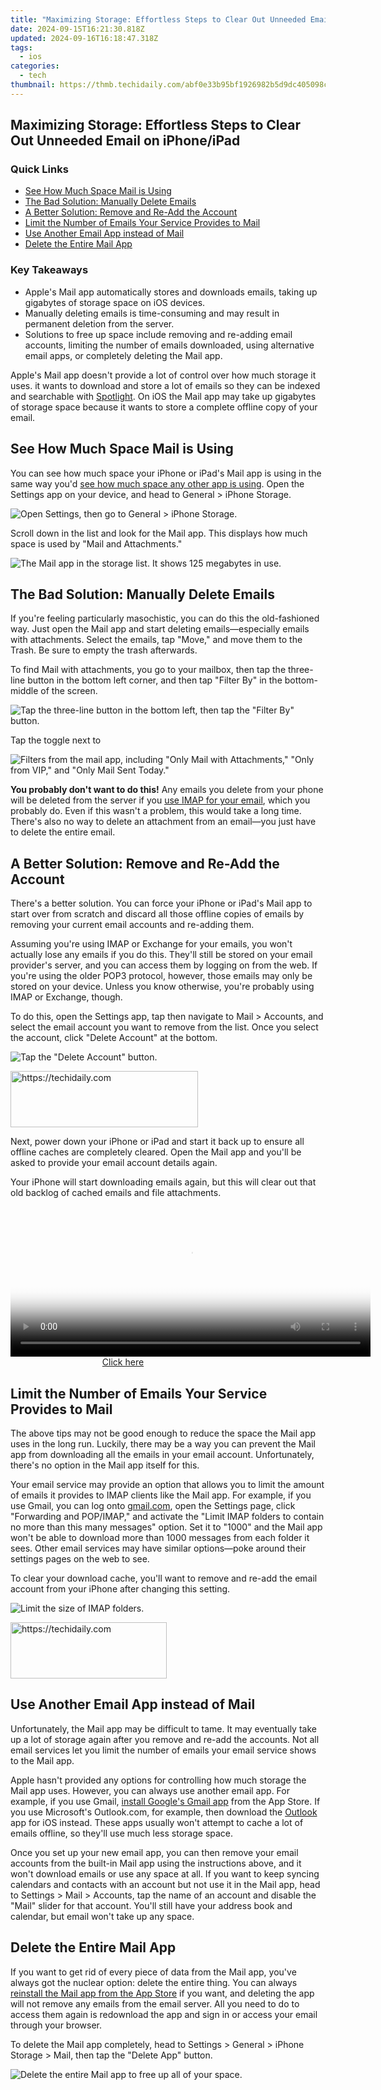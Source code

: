 ```yaml
---
title: "Maximizing Storage: Effortless Steps to Clear Out Unneeded Email on iPhone/iPad"
date: 2024-09-15T16:21:30.818Z
updated: 2024-09-16T16:18:47.318Z
tags:
  - ios
categories:
  - tech
thumbnail: https://thmb.techidaily.com/abf0e33b95bf1926982b5d9dc405098c29f20c39d87cf3ec60cf74c68f02c2fe.png
---
```


## Maximizing Storage: Effortless Steps to Clear Out Unneeded Email on iPhone/iPad

### Quick Links

* [See How Much Space Mail is Using](https://tech-revival.techidaily.com/navigating-privacy-hazards-the-three-main-dangers-of-conversing-through-ai-chatbots/)
* [The Bad Solution: Manually Delete Emails](https://screen-mirror.techidaily.com/in-2024-a-guide-oppo-a1-5g-wireless-and-wired-screen-mirroring-drfone-by-drfone-android/)
* [A Better Solution: Remove and Re-Add the Account](https://facebook-video-footage.techidaily.com/updated-2024-approved-cutting-edge-mp4-utilities-choosing-the-right-one-for-mac/)
* [Limit the Number of Emails Your Service Provides to Mail](https://extra-guidance.techidaily.com/new-reinstate-windows-photo-viewer-on-windows-10-dual-fixes-explained/)
* [Use Another Email App instead of Mail](https://youtube-web.techidaily.com/ed-2024-approved-taking-off-in-tutorials-the-beginners-guide-to-fashionable-mac-footage/)
* [Delete the Entire Mail App](https://twitter-videos.techidaily.com/go-live-on-twitter-a-practical-guide-for-2024/)

### Key Takeaways

* Apple's Mail app automatically stores and downloads emails, taking up gigabytes of storage space on iOS devices.
* Manually deleting emails is time-consuming and may result in permanent deletion from the server.
* Solutions to free up space include removing and re-adding email accounts, limiting the number of emails downloaded, using alternative email apps, or completely deleting the Mail app.

 Apple's Mail app doesn't provide a lot of control over how much storage it uses. it wants to download and store a lot of emails so they can be indexed and searchable with [Spotlight](https://on-screen-recording.techidaily.com/updated-in-2024-advanced-techniques-for-quieter-video-calls-on-skype/). On iOS the Mail app may take up gigabytes of storage space because it wants to store a complete offline copy of your email. 

##  See How Much Space Mail is Using

 You can see how much space your iPhone or iPad's Mail app is using in the same way you'd [see how much space any other app is using](https://extra-guidance.techidaily.com/2024-approved-srs-mastery-innovative-conversion-techniques/). Open the Settings app on your device, and head to General > iPhone Storage.

![Open Settings, then go to General > iPhone Storage.](https://static1.howtogeekimages.com/wordpress/wp-content/uploads/2023/11/1-iphone-storage.png) 

 Scroll down in the list and look for the Mail app. This displays how much space is used by "Mail and Attachments." 

![The Mail app in the storage list. It shows 125 megabytes in use.](https://static1.howtogeekimages.com/wordpress/wp-content/uploads/2023/11/2-mail.png) 

##  The Bad Solution: Manually Delete Emails

 If you're feeling particularly masochistic, you can do this the old-fashioned way. Just open the Mail app and start deleting emails—especially emails with attachments. Select the emails, tap "Move," and move them to the Trash. Be sure to empty the trash afterwards.

 To find Mail with attachments, you go to your mailbox, then tap the three-line button in the bottom left corner, and then tap "Filter By" in the bottom-middle of the screen. 

![Tap the three-line button in the bottom left, then tap the "Filter By" button.](https://static1.howtogeekimages.com/wordpress/wp-content/uploads/2023/11/3-tap-three-line-button-tap-filter-by.png) 

 Tap the toggle next to 

![Filters from the mail app, including "Only Mail with Attachments," "Only from VIP," and "Only Mail Sent Today."](https://static1.howtogeekimages.com/wordpress/wp-content/uploads/2023/11/4-only-mail-with-attachments.png) 

**You probably don't want to do this!** Any emails you delete from your phone will be deleted from the server if you [use IMAP for your email](https://fox-glue.techidaily.com/2024-approved-syncing-social-statuses-seamless-insertion-of-linktree-into-tiktok-profiles/), which you probably do. Even if this wasn't a problem, this would take a long time. There's also no way to delete an attachment from an email—you just have to delete the entire email.

##  A Better Solution: Remove and Re-Add the Account

 There's a better solution. You can force your iPhone or iPad's Mail app to start over from scratch and discard all those offline copies of emails by removing your current email accounts and re-adding them.

 Assuming you're using IMAP or Exchange for your emails, you won't actually lose any emails if you do this. They'll still be stored on your email provider's server, and you can access them by logging on from the web. If you're using the older POP3 protocol, however, those emails may only be stored on your device. Unless you know otherwise, you're probably using IMAP or Exchange, though.

 To do this, open the Settings app, tap then navigate to Mail > Accounts, and select the email account you want to remove from the list. Once you select the account, click "Delete Account" at the bottom. 

![Tap the "Delete Account" button.](https://static1.howtogeekimages.com/wordpress/wp-content/uploads/2023/11/6-delete-gmail-account.png) 

<!-- affiliate ads begin -->
<a href="https://aligracehair.sjv.io/c/5597632/2115932/19272" target="_top" id="2115932">
  <img src="//a.impactradius-go.com/display-ad/19272-2115932" border="0" alt="https://techidaily.com" width="300" height="90"/>
</a>
<img height="0" width="0" src="https://aligracehair.sjv.io/i/5597632/2115932/19272" style="position:absolute;visibility:hidden;" border="0" />
<!-- affiliate ads end -->

 Next, power down your iPhone or iPad and start it back up to ensure all offline caches are completely cleared. Open the Mail app and you'll be asked to provide your email account details again. 

 Your iPhone will start downloading emails again, but this will clear out that old backlog of cached emails and file attachments.

<!-- affiliate ads begin -->
<span id="1983446">
					<video width="576" height="240" style="cursor:pointer"
           poster="//a.impactradius-go.com/display-clicktoplayimage/1983446.png"
           onclick="if(!this.playClicked){this.play();this.setAttribute('controls',true);this.playClicked=true;}">
	   <source src="//a.impactradius-go.com/display-ad/22993-1983446">
	   <img src="//a.impactradius-go.com/display-clicktoplayimage/1983446.png" style="border: none; height: 100%; width: 100%; object-fit: contain">
	</video>
	<div style="width:360px;text-align:center"><a href="javascript:window.open(decodeURIComponent('https%3A%2F%2Fhomestyler.sjv.io%2Fc%2F5597632%2F1983446%2F22993'), '_blank');void(0);">Click here</a></div>
</span>
<img height="0" width="0" src="https://imp.pxf.io/i/5597632/1983446/22993" style="position:absolute;visibility:hidden;" border="0" />
<!-- affiliate ads end -->

##  Limit the Number of Emails Your Service Provides to Mail

 The above tips may not be good enough to reduce the space the Mail app uses in the long run. Luckily, there may be a way you can prevent the Mail app from downloading all the emails in your email account. Unfortunately, there's no option in the Mail app itself for this.

 Your email service may provide an option that allows you to limit the amount of emails it provides to IMAP clients like the Mail app. For example, if you use Gmail, you can log onto [gmail.com](http://gmail.com), open the Settings page, click "Forwarding and POP/IMAP," and activate the "Limit IMAP folders to contain no more than this many messages" option. Set it to "1000" and the Mail app won't be able to download more than 1000 messages from each folder it sees. Other email services may have similar options—poke around their settings pages on the web to see.

 To clear your download cache, you'll want to remove and re-add the email account from your iPhone after changing this setting.

![Limit the size of IMAP folders.](https://static1.howtogeekimages.com/wordpress/wp-content/uploads/2023/11/7-folder-size-limits.png) 

<!-- affiliate ads begin -->
<a href="https://bluettius.sjv.io/c/5597632/2139108/17108" target="_top" id="2139108">
  <img src="//a.impactradius-go.com/display-ad/17108-2139108" border="0" alt="https://techidaily.com" width="250" height="90"/>
</a>
<img height="0" width="0" src="https://bluettius.sjv.io/i/5597632/2139108/17108" style="position:absolute;visibility:hidden;" border="0" />
<!-- affiliate ads end -->

##  Use Another Email App instead of Mail

 Unfortunately, the Mail app may be difficult to tame. It may eventually take up a lot of storage again after you remove and re-add the accounts. Not all email services let you limit the number of emails your email service shows to the Mail app.

 Apple hasn't provided any options for controlling how much storage the Mail app uses. However, you can always use another email app. For example, if you use Gmail, [install Google's Gmail app](https://win-blog.techidaily.com/troubleshooting-your-apex-legends-connections-expert-fixes/) from the App Store. If you use Microsoft's Outlook.com, for example, then download the [Outlook](https://www.anrdoezrs.net/links/3607085/type/dlg/sid/UUhtgUeUpU218829/https://itunes.apple.com/us/app/microsoft-outlook-email-calendar/id951937596?mt=8) app for iOS instead. These apps usually won't attempt to cache a lot of emails offline, so they'll use much less storage space. 

 Once you set up your new email app, you can then remove your email accounts from the built-in Mail app using the instructions above, and it won't download emails or use any space at all. If you want to keep syncing calendars and contacts with an account but not use it in the Mail app, head to Settings > Mail > Accounts, tap the name of an account and disable the "Mail" slider for that account. You'll still have your address book and calendar, but email won't take up any space.

##  Delete the Entire Mail App 

 If you want to get rid of every piece of data from the Mail app, you've always got the nuclear option: delete the entire thing. You can always [reinstall the Mail app from the App Store](https://apps.apple.com/us/app/mail/id1108187098) if you want, and deleting the app will not remove any emails from the email server. All you need to do to access them again is redownload the app and sign in or access your email through your browser. 

 To delete the Mail app completely, head to Settings > General > iPhone Storage > Mail, then tap the "Delete App" button. 

![Delete the entire Mail app to free up all of your space.](https://static1.howtogeekimages.com/wordpress/wp-content/uploads/2023/11/8-delete-app.png) 

<!-- affiliate ads begin -->
<span id="701707">
					<video width="1536" height="864" style="cursor:pointer"
           poster="//a.impactradius-go.com/display-clicktoplayimage/701707.png"
           onclick="if(!this.playClicked){this.play();this.setAttribute('controls',true);this.playClicked=true;}">
	   <source src="//a.impactradius-go.com/display-ad/7443-701707">
	   <img src="//a.impactradius-go.com/display-clicktoplayimage/701707.png" style="border: none; height: 100%; width: 100%; object-fit: contain">
	</video>
	<div style="width:960px;text-align:center"><a href="javascript:window.open(decodeURIComponent('https%3A%2F%2Fappsumo.8odi.net%2Fc%2F5597632%2F701707%2F7443'), '_blank');void(0);">Click here</a></div>
</span>
<img height="0" width="0" src="https://imp.pxf.io/i/5597632/701707/7443" style="position:absolute;visibility:hidden;" border="0" />
<!-- affiliate ads end -->

 Unfortunately, Apple's Mail app—both on mobile devices and Macs—doesn't offer a lot of control over how much storage it uses. Phone storage is not as limited as it once was but losing a few gigabytes to emails you probably don't need or want cached locally is still aggravating.

<ins class="adsbygoogle"
     style="display:block"
     data-ad-format="autorelaxed"
     data-ad-client="ca-pub-7571918770474297"
     data-ad-slot="1223367746"></ins>

<ins class="adsbygoogle"
     style="display:block"
     data-ad-client="ca-pub-7571918770474297"
     data-ad-slot="8358498916"
     data-ad-format="auto"
     data-full-width-responsive="true"></ins>

<span class="atpl-alsoreadstyle">Also read:</span>
<div><ul>
<li><a href="https://extra-information.techidaily.com/optimal-4-strategies-to-fix-faded-iphone-hdr-in-editing/"><u>[Optimal] 4 Strategies to Fix Faded iPhone HDR in Editing</u></a></li>
<li><a href="https://fox-info.techidaily.com/updated-in-2024-the-artisans-guide-to-backdrop-free-image-perfection-with-photopea/"><u>[Updated] In 2024, The Artisan's Guide to Backdrop-Free Image Perfection with Photopea</u></a></li>
<li><a href="https://youtube-webster.techidaily.com/ed-in-2024-youtube-shorts-success-top-10-steps-to-stand-out/"><u>[Updated] In 2024, Youtube Shorts Success - Top 10 Steps to Stand Out</u></a></li>
<li><a href="https://unlock-android.techidaily.com/in-2024-how-to-remove-or-bypass-knox-enrollment-service-on-zte-by-drfone-android/"><u>In 2024, How To Remove or Bypass Knox Enrollment Service On ZTE</u></a></li>
<li><a href="https://os-tips.techidaily.com/locating-lost-iphones-a-step-by-step-guide-using-your-android/"><u>Locating Lost iPhones: A Step-by-Step Guide Using Your Android</u></a></li>
<li><a href="https://os-tips.techidaily.com/master-the-art-of-iphone-based-gaming-with-our-essential-tips-and-tricks/"><u>Master the Art of iPhone-Based Gaming with Our Essential Tips and Tricks</u></a></li>
<li><a href="https://os-tips.techidaily.com/mastering-the-adaptive-audio-function-in-airpods-pro-for-superior-soundscape-control/"><u>Mastering the Adaptive Audio Function in AirPods Pro for Superior Soundscape Control</u></a></li>
<li><a href="https://win-howtos.techidaily.com/reducing-disk-overuse-from-ntoskrnlexe-on-systems/"><u>Reducing Disk Overuse From Ntoskrnl.exe on Systems</u></a></li>
<li><a href="https://extra-skills.techidaily.com/seeking-freedom-with-videos-which-plays-better-vlc-or-mpc-for-2024/"><u>Seeking Freedom with Videos Which Plays Better, VLC or MPC for 2024</u></a></li>
<li><a href="https://techidaily.com/the-way-to-recover-deleted-pictures-on-vivo-y77t-without-backup-by-fonelab-android-recover-pictures/"><u>The way to recover deleted pictures on Vivo Y77t without backup.</u></a></li>
</ul></div>

